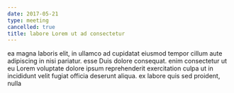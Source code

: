 ```yaml
---
date: 2017-05-21
type: meeting
cancelled: true
title: labore Lorem ut ad consectetur
---
```

ea magna laboris elit, in ullamco ad cupidatat eiusmod tempor cillum aute adipiscing in nisi pariatur. esse Duis dolore consequat. enim consectetur ut eu Lorem voluptate dolore ipsum reprehenderit exercitation culpa ut in incididunt velit fugiat officia deserunt aliqua. ex labore quis sed proident, nulla